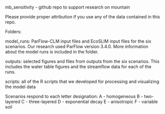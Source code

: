 mb_sensitivity - github repo to support research on mountain

Please provide proper attribution if you use any of the data contained in this repo. 

Folders: 

model_runs: ParFlow-CLM input files and EcoSLIM input files for the six scenarios. Our research used ParFlow version 3.4.0. More information about the model runs is included in the folder.
  
outputs: selected figures and files from outputs from the six scenarios. This includes the water
  table figures and the streamflow data for each of the runs.
  
scripts: all of the R scripts that we developed for processing and visualizing the model data


Scenarios respond to each letter designation: 
A - homogeneous
B - two-layered
C - three-layered
D - exponential decay
E - anisotropic
F - variable soil
